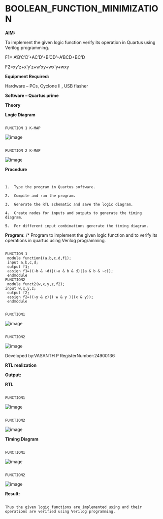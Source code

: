 # BOOLEAN_FUNCTION_MINIMIZATION

**AIM:**

To implement the given logic function verify its operation in Quartus using Verilog programming.

F1= A’B’C’D’+AC’D’+B’CD’+A’BCD+BC’D 

F2=xy’z+x’y’z+w’xy+wx’y+wxy

**Equipment Required:**

Hardware – PCs, Cyclone II , USB flasher

**Software – Quartus prime**

**Theory**

**Logic Diagram**

```

FUNCTION 1 K-MAP

```

![image](https://github.com/user-attachments/assets/d09598ec-d0d0-406d-9a7b-d3fbb5443aa8)

```

FUNCTION 2 K-MAP

```

![image](https://github.com/user-attachments/assets/f38d1799-15f9-4759-8e0b-a291f1e7bc15)


**Procedure**

```


1.	Type the program in Quartus software.

2.	Compile and run the program.

3.	Generate the RTL schematic and save the logic diagram.

4.	Create nodes for inputs and outputs to generate the timing diagram.

5.	For different input combinations generate the timing diagram.

```

**Program:**
/* Program to implement the given logic function and to verify its operations in quartus using Verilog programming. 


```

FUNCTION 1
 module function1(a,b,c,d,f1);
 input a,b,c,d;
 output f1;
 assign f1=((~b & ~d)|(~a & b & d)|(a & b & ~c));
 endmodule
FUNCTION2
 module funct2(w,x,y,z,f2);
input w,x,y,z;
 output f2;
 assign f2=((~y & z)|( w & y )|(x & y));
 endmodule

```

```

FUNCTION1

```


![image](https://github.com/user-attachments/assets/b3191905-d66f-4b29-9957-1ff78075505f)

```

FUNCTION2

```

![image](https://github.com/user-attachments/assets/245d9e18-349e-4d8f-be92-a307325d90be)


Developed by:VASANTH P
RegisterNumber:24900136


**RTL realization**

**Output:**

**RTL**

```

FUNCTION1

```

![image](https://github.com/user-attachments/assets/a08c742f-fe58-4d6c-b989-6047fea08600)

```

FUNCTION2

```

![image](https://github.com/user-attachments/assets/6c73150a-30f7-44de-9314-a555f4ff47f5)

**Timing Diagram**

```

FUNCTION1

```

![image](https://github.com/user-attachments/assets/00829ec2-36de-4b16-a448-d753ec7271a6)

```

FUNCTION2

```

![image](https://github.com/user-attachments/assets/6842c043-610c-4956-957b-ea247590703b)

**Result:**

```

Thus the given logic functions are implemented using and their operations are verified using Verilog programming.

```

